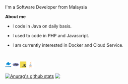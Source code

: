 I'm a Software Developer from Malaysia 

**About me**

- I code in Java on daily basis.
- I used to code in PHP and Javascript.
- I am currently interested in Docker and Cloud Service.

  <br />

<code><img height="20" alt="docker" src="https://raw.githubusercontent.com/github/explore/80688e429a7d4ef2fca1e82350fe8e3517d3494d/topics/docker/docker.png"></code>
<code><img height="20" alt="php" src="https://raw.githubusercontent.com/github/explore/80688e429a7d4ef2fca1e82350fe8e3517d3494d/topics/php/php.png"></code>
<code><img height="20" alt="javascript" src="https://raw.githubusercontent.com/github/explore/80688e429a7d4ef2fca1e82350fe8e3517d3494d/topics/javascript/javascript.png"></code>
<code><img height="20" alt="java" src="https://raw.githubusercontent.com/github/explore/80688e429a7d4ef2fca1e82350fe8e3517d3494d/topics/java/java.png"></code>

   
 <a href="https://github.com/zabidiwahid/github-readme-stats"><img align="center" src="https://github-readme-stats.vercel.app/api?username=zabidiwahid&show_icons=true&include_all_commits=true&theme=buefy&hide_border=true" alt="Anurag's github stats" /></a>  <a href="https://github.com/zabidiwahid/github-readme-stats"><img align="center" src="https://github-readme-stats.vercel.app/api/top-langs/?username=zabidiwahid&layout=compact&theme=buefy&hide_border=true" /></a> 
